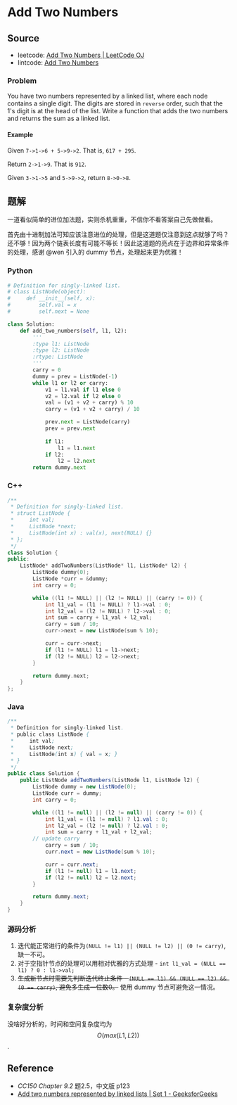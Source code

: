 # Add Two Numbers

## Source

- leetcode: [Add Two Numbers | LeetCode OJ](https://leetcode.com/problems/add-two-numbers/)
- lintcode: [Add Two Numbers](http://www.lintcode.com/en/problem/add-two-numbers/)

### Problem

You have two numbers represented by a linked list, where each node contains a single digit. The digits are stored in `reverse` order, such that the 1's digit is at the head of the list. Write a function that adds the two numbers
and returns the sum as a linked list.

#### Example

Given `7->1->6 + 5->9->2`. That is, `617 + 295`.

Return `2->1->9`. That is `912`.

Given `3->1->5` and `5->9->2`, return `8->0->8`.

## 题解

一道看似简单的进位加法题，实则杀机重重，不信你不看答案自己先做做看。

首先由十进制加法可知应该注意进位的处理，但是这道题仅注意到这点就够了吗？还不够！因为两个链表长度有可能不等长！因此这道题的亮点在于边界和异常条件的处理，感谢 @wen 引入的 dummy 节点，处理起来更为优雅！

### Python

```python
# Definition for singly-linked list.
# class ListNode(object):
#     def __init__(self, x):
#         self.val = x
#         self.next = None

class Solution:
    def add_two_numbers(self, l1, l2):
        '''
        :type l1: ListNode
        :type l2: ListNode
        :rtype: ListNode
        '''
        carry = 0
        dummy = prev = ListNode(-1)
        while l1 or l2 or carry:
            v1 = l1.val if l1 else 0
            v2 = l2.val if l2 else 0
            val = (v1 + v2 + carry) % 10
            carry = (v1 + v2 + carry) / 10

            prev.next = ListNode(carry)
            prev = prev.next
            
            if l1:
                l1 = l1.next
            if l2:
                l2 = l2.next
        return dummy.next
```

### C++

```c++
/**
 * Definition for singly-linked list.
 * struct ListNode {
 *     int val;
 *     ListNode *next;
 *     ListNode(int x) : val(x), next(NULL) {}
 * };
 */
class Solution {
public:
    ListNode* addTwoNumbers(ListNode* l1, ListNode* l2) {
        ListNode dummy(0);
        ListNode *curr = &dummy;
        int carry = 0;

        while ((l1 != NULL) || (l2 != NULL) || (carry != 0)) {
            int l1_val = (l1 != NULL) ? l1->val : 0;
            int l2_val = (l2 != NULL) ? l2->val : 0;
            int sum = carry + l1_val + l2_val;
            carry = sum / 10;
            curr->next = new ListNode(sum % 10);

            curr = curr->next;
            if (l1 != NULL) l1 = l1->next;
            if (l2 != NULL) l2 = l2->next;
        }

        return dummy.next;
    }
};
```

### Java

```java
/**
 * Definition for singly-linked list.
 * public class ListNode {
 *     int val;
 *     ListNode next;
 *     ListNode(int x) { val = x; }
 * }
 */
public class Solution {
    public ListNode addTwoNumbers(ListNode l1, ListNode l2) {
        ListNode dummy = new ListNode(0);
        ListNode curr = dummy;
        int carry = 0;

        while ((l1 != null) || (l2 != null) || (carry != 0)) {
            int l1_val = (l1 != null) ? l1.val : 0;
            int l2_val = (l2 != null) ? l2.val : 0;
            int sum = carry + l1_val + l2_val;
	    // update carry
            carry = sum / 10;
            curr.next = new ListNode(sum % 10);

            curr = curr.next;
            if (l1 != null) l1 = l1.next;
            if (l2 != null) l2 = l2.next;
        }

        return dummy.next;
    }
}
```

### 源码分析

1. 迭代能正常进行的条件为`(NULL != l1) || (NULL != l2) || (0 != carry)`, 缺一不可。
2. 对于空指针节点的处理可以用相对优雅的方式处理 - `int l1_val = (NULL == l1) ? 0 : l1->val;`
3. ~~生成新节点时需要先判断迭代终止条件 - `(NULL == l1) && (NULL == l2) && (0 == carry)`, 避免多生成一位数0。~~ 使用 dummy 节点可避免这一情况。

### 复杂度分析

没啥好分析的，时间和空间复杂度均为 $$O(max(L1, L2))$$.

## Reference

- *CC150 Chapter 9.2* 题2.5，中文版 p123
- [Add two numbers represented by linked lists | Set 1 - GeeksforGeeks](http://www.geeksforgeeks.org/add-two-numbers-represented-by-linked-lists/)
